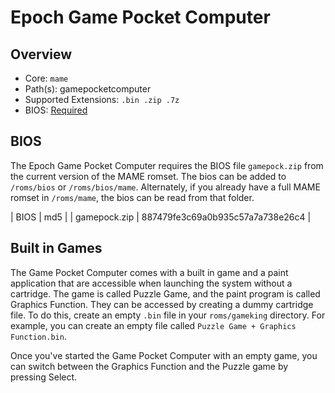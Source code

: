 # Epoch Game Pocket Computer

## Overview

- Core: `mame`
- Path(s): gamepocketcomputer
- Supported Extensions: `.bin .zip .7z`
- BIOS: [Required](#bios)

## BIOS

The Epoch Game Pocket Computer requires the BIOS file `gamepock.zip` from the current version of the MAME romset. The bios can be added to `/roms/bios` or `/roms/bios/mame`. Alternately, if you already have a full MAME romset in `/roms/mame`, the bios can be read from that folder.

| BIOS          | md5                              |
| gamepock.zip  | 887479fe3c69a0b935c57a7a738e26c4 |

## Built in Games

The Game Pocket Computer comes with a built in game and a paint application that are accessible when launching the system without a cartridge. The game is called Puzzle Game, and the paint program is called Graphics Function. They can be accessed by creating a dummy cartridge file. To do this, create an empty `.bin` file in your `roms/gameking` directory. For example, you can create an empty file called `Puzzle Game + Graphics Function.bin`.

Once you've started the Game Pocket Computer with an empty game, you can switch between the Graphics Function and the Puzzle game by pressing Select.
